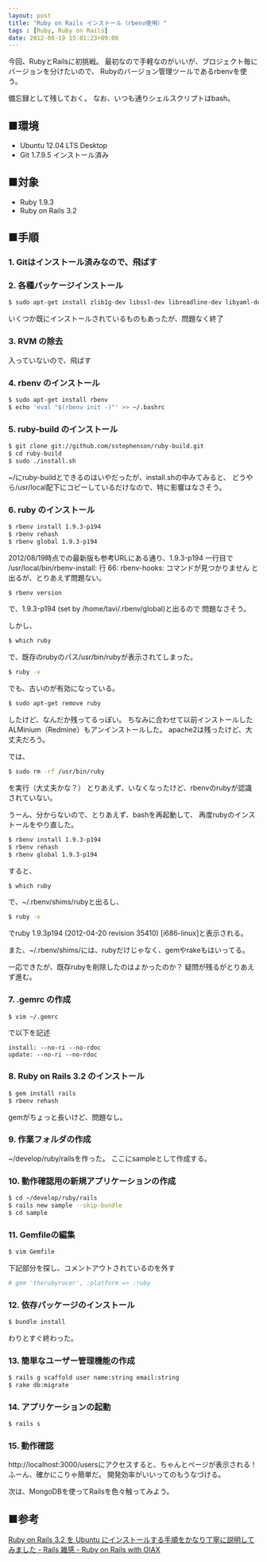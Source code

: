 ```yaml
---
layout: post
title: "Ruby on Rails インストール（rbenv使用）"
tags : [Ruby, Ruby on Rails]
date: 2012-08-19 15:01:23+09:00
---
```



今回、RubyとRailsに初挑戦。
最初なので手軽なのがいいが、プロジェクト毎にバージョンを分けたいので、
Rubyのバージョン管理ツールであるrbenvを使う。

備忘録として残しておく。
なお、いつも通りシェルスクリプトはbash。

## ■環境

* Ubuntu 12.04 LTS Desktop
* Git 1.7.9.5 インストール済み

## ■対象
* Ruby 1.9.3
* Ruby on Rails 3.2


## ■手順

### 1. Gitはインストール済みなので、飛ばす


### 2. 各種パッケージインストール

```bash
$ sudo apt-get install zlib1g-dev libssl-dev libreadline-dev libyaml-dev libxml2-dev libxslt-dev libsqlite3-dev g++
```

いくつか既にインストールされているものもあったが、問題なく終了


### 3. RVM の除去
入っていないので、飛ばす

### 4. rbenv のインストール


```bash
$ sudo apt-get install rbenv
$ echo 'eval "$(rbenv init -)"' >> ~/.bashrc
```


### 5. ruby-build のインストール


```bash
$ git clone git://github.com/sstephenson/ruby-build.git
$ cd ruby-build
$ sudo ./install.sh
```


~/にruby-buildとできるのはいやだったが、install.shの中みてみると、
どうやら/usr/local配下にコピーしているだけなので、特に影響はなさそう。


### 6. ruby のインストール


```bash
$ rbenv install 1.9.3-p194
$ rbenv rehash
$ rbenv global 1.9.3-p194
```


2012/08/19時点での最新版も参考URLにある通り、1.9.3-p194
一行目で
/usr/local/bin/rbenv-install: 行 66: rbenv-hooks: コマンドが見つかりません
と出るが、とりあえず問題ない。


```bash
$ rbenv version
```

で、1.9.3-p194 (set by /home/tavi/.rbenv/global)と出るので
問題なさそう。

しかし、

```bash
$ which ruby
```

で、既存のrubyのパス/usr/bin/rubyが表示されてしまった。

```bash
$ ruby -v
```

でも、古いのが有効になっている。


```bash
$ sudo apt-get remove ruby
```

したけど、なんだか残ってるっぽい。
ちなみに合わせて以前インストールしたALMinium（Redmine）もアンインストールした。
apache2は残ったけど、大丈夫だろう。

では、

```bash
$ sudo rm -rf /usr/bin/ruby
```

を実行（大丈夫かな？）
とりあえず、いなくなったけど、rbenvのrubyが認識されていない。


うーん、分からないので、とりあえず、bashを再起動して、
再度rubyのインストールをやり直した。

```bash
$ rbenv install 1.9.3-p194
$ rbenv rehash
$ rbenv global 1.9.3-p194
```

すると、

```bash
$ which ruby
```

で、~/.rbenv/shims/rubyと出るし、

```bash
$ ruby -v
```

でruby 1.9.3p194 (2012-04-20 revision 35410) [i686-linux]と表示される。

また、~/.rbenv/shims/には、rubyだけじゃなく、gemやrakeもはいってる。

一応できたが、既存rubyを削除したのはよかったのか？
疑問が残るがとりあえず進む。


### 7. .gemrc の作成


```bash
$ vim ~/.gemrc
```

で以下を記述

```
install: --no-ri --no-rdoc
update: --no-ri --no-rdoc
```


### 8. Ruby on Rails 3.2 のインストール

```bash
$ gem install rails
$ rbenv rehash
```

gemがちょっと長いけど、問題なし。


### 9. 作業フォルダの作成

~/develop/ruby/railsを作った。
ここにsampleとして作成する。


### 10. 動作確認用の新規アプリケーションの作成

```bash
$ cd ~/develop/ruby/rails
$ rails new sample --skip-bundle
$ cd sample
```


### 11. Gemfileの編集

```bash
$ vim Gemfile
```

下記部分を探し、コメントアウトされているのを外す

```ruby
# gem 'therubyracer', :platform => :ruby
```


### 12. 依存パッケージのインストール

```bash
$ bundle install
```

わりとすぐ終わった。

### 13. 簡単なユーザー管理機能の作成

```bash
$ rails g scaffold user name:string email:string
$ rake db:migrate
```


### 14. アプリケーションの起動

```bash
$ rails s
```


### 15. 動作確認

http://localhost:3000/usersにアクセスすると、ちゃんとページが表示される！
ふーん、確かにこりゃ簡単だ。
開発効率がいいってのもうなづける。

次は、MongoDBを使ってRailsを色々触ってみよう。

## ■参考

[Ruby on Rails 3.2 を Ubuntu にインストールする手順をかなり丁寧に説明してみました - Rails 雑感 - Ruby on Rails with OIAX](http://www.oiax.jp/rails/zakkan/rails_3_2_installation_on_ubuntu.html)


